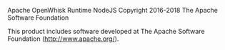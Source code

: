 Apache OpenWhisk Runtime NodeJS
Copyright 2016-2018 The Apache Software Foundation

This product includes software developed at
The Apache Software Foundation (http://www.apache.org/).
